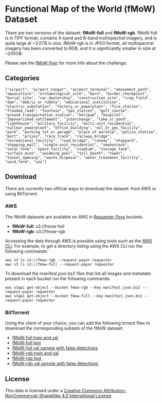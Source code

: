 # Functional Map of the World (fMoW) Dataset

There are two versions of the dataset: **fMoW-full** and **fMoW-rgb**. fMoW-full is in TIFF format, contains 4-band and 8-band multispectral imagery, and is quite large at ~3.5TB in size. fMoW-rgb is in JPEG format, all multispectral imagery has been converted to RGB, and it is significantly smaller in size at ~200GB.

Please see the [fMoW flyer](https://github.com/fMoW/dataset/raw/master/IARPA-fMoW.pdf) for more info about the challenge.

## Categories

```
["airport", "airport_hangar", "airport_terminal", "amusement_park", "aquaculture", "archaeological_site", "barn", "border_checkpoint", "burial_site", "car_dealership", "construction_site", "crop_field", "dam", "debris_or_rubble", "educational_institution", "electric_substation", "factory_or_powerplant", "fire_station", "flooded_road", "fountain", "gas_station", "golf_course", "ground_transportation_station", "helipad", "hospital", "impoverished_settlement", "interchange", "lake_or_pond", "lighthouse", "military_facility", "multi-unit_residential", "nuclear_powerplant", "office_building", "oil_or_gas_facility", "park", "parking_lot_or_garage", "place_of_worship", "police_station", "port", "prison", "race_track", "railway_bridge", "recreational_facility", "road_bridge", "runway", "shipyard", "shopping_mall", "single-unit_residential", "smokestack", "solar_farm", "space_facility", "stadium", "storage_tank", "surface_mine", "swimming_pool", "toll_booth", "tower", "tunnel_opening", "waste_disposal", "water_treatment_facility", "wind_farm", "zoo"]
```

## Download

There are currently two official ways to download the dataset: from AWS or using BitTorrent.

### AWS

The fMoW datasets are available on AWS in [Requester Pays](http://docs.aws.amazon.com/AmazonS3/latest/dev/RequesterPaysBuckets.html) buckets.

  * **fMoW-full**: s3://fmow-full
  * **fMoW-rgb**: s3://fmow-rgb

Accessing the data through AWS is possible using tools such as the [AWS CLI](https://aws.amazon.com/documentation/cli/). For example, to get a directory listing using the AWS CLI run the following commands:
```
aws s3 ls s3://fmow-rgb --request-payer requester
aws s3 ls s3://fmow-full --request-payer requester
```
To download the manifest.json.bz2 files that list all images and metadata present in each bucket run the following commands:
```
aws s3api get-object --bucket fmow-rgb --key manifest.json.bz2 --request-payer requester
aws s3api get-object --bucket fmow-full --key manifest.json.bz2 --request-payer requester
```

### BitTorrent

Using the client of your choice, you can add the following torrent files to download the corresponding subsets of the fMoW dataset:

  * [fMoW-full train and val](https://github.com/fMoW/dataset/raw/master/fMoW-full_trainval_v1.0.0.torrent)
  * [fMoW-full test](https://github.com/fMoW/dataset/raw/master/fMoW-full_test_v1.0.0.torrent)
  * [fMoW-full val sample with false detections](https://github.com/fMoW/dataset/raw/master/fMoW-full_val_sample_v1.1.0.torrent)
  * [fMoW-rgb train and val](https://github.com/fMoW/dataset/raw/master/fMoW-rgb_trainval_v1.0.0.torrent)
  * [fMoW-rgb test](https://github.com/fMoW/dataset/raw/master/fMoW-rgb_test_v1.0.0.torrent)
  * [fMoW-rgb val sample with false detections](https://github.com/fMoW/dataset/raw/master/fMoW-rgb_val_sample_v1.1.0.torrent)
  
## License

This data is licensed under a [Creative Commons Attribution-NonCommercial-ShareAlike 4.0 International License](https://creativecommons.org/licenses/by-nc-sa/4.0/).